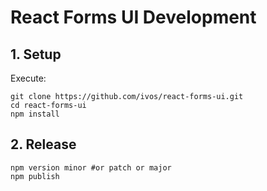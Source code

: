 # React Forms UI Development

## 1. Setup

Execute:

	git clone https://github.com/ivos/react-forms-ui.git
	cd react-forms-ui
	npm install

## 2. Release

    npm version minor #or patch or major
    npm publish
